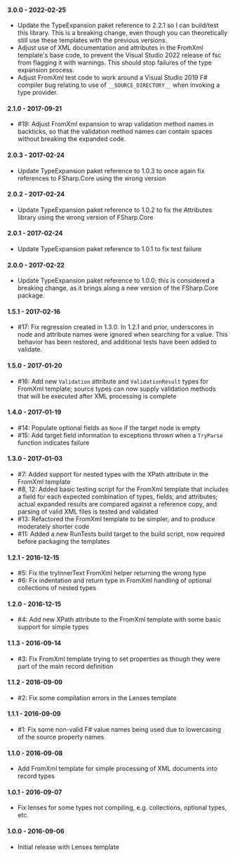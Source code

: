 #### 3.0.0 - 2022-02-25
* Update the TypeExpansion paket reference to 2.2.1 so I can build/test this
  library. This is a breaking change, even though you can theoretically still
  use these templates with the previous versions.
* Adjust use of XML documentation and attributes in the FromXml template's base
  code, to prevent the Visual Studio 2022 release of fsc from flagging it with
  warnings. This should stop failures of the type expansion process.
* Adjust FromXml test code to work around a Visual Studio 2019 F# compiler bug
  relating to use of `__SOURCE_DIRECTORY__` when invoking a type provider.

#### 2.1.0 - 2017-09-21
* #19: Adjust FromXml expansion to wrap validation method names in backticks, so
  that the validation method names can contain spaces without breaking the
  expanded code.

#### 2.0.3 - 2017-02-24
* Update TypeExpansion paket reference to 1.0.3 to once again fix references to
  FSharp.Core using the wrong version

#### 2.0.2 - 2017-02-24
* Update TypeExpansion paket reference to 1.0.2 to fix the Attributes library
  using the wrong version of FSharp.Core

#### 2.0.1 - 2017-02-24
* Update TypeExpansion paket reference to 1.0.1 to fix test failure

#### 2.0.0 - 2017-02-22
* Update TypeExpansion paket reference to 1.0.0; this is considered a breaking
  change, as it brings along a new version of the FSharp.Core package.

#### 1.5.1 - 2017-02-16
* #17: Fix regression created in 1.3.0. In 1.2.1 and prior, underscores in node
  and attribute names were ignored when searching for a value. This behavior has
  been restored, and additional tests have been added to validate.

#### 1.5.0 - 2017-01-20
* #16: Add new `Validation` attribute and `ValidationResult` types for FromXml
  template; source types can now supply validation methods that will be executed
  after XML processing is complete

#### 1.4.0 - 2017-01-19
* #14: Populate optional fields as `None` if the target node is empty
* #15: Add target field information to exceptions thrown when a `TryParse`
  function indicates failure

#### 1.3.0 - 2017-01-03
* #7: Added support for nested types with the XPath attribute in the FromXml
  template
* #8, 12: Added basic testing script for the FromXml template that includes a
  field for each expected combination of types, fields, and attributes; actual
  expanded results are compared against a reference copy, and parsing of valid
  XML files is tested and validated
* #13: Refactored the FromXml template to be simpler, and to produce moderately
  shorter code
* #11: Added a new RunTests build target to the build script, now required
  before packaging the templates

#### 1.2.1 - 2016-12-15
* #5: Fix the tryInnerText FromXml helper returning the wrong type
* #6: Fix indentation and return type in FromXml handling of optional
  collections of nested types

#### 1.2.0 - 2016-12-15
* #4: Add new XPath attribute to the FromXml template with some basic support
  for simple types

#### 1.1.3 - 2016-09-14
* #3: Fix FromXml template trying to set properties as though they were part of
  the main record definition

#### 1.1.2 - 2016-09-09
* #2: Fix some compilation errors in the Lenses template

#### 1.1.1 - 2016-09-09
* #1: Fix some non-valid F# value names being used due to lowercasing of the
  source property names

#### 1.1.0 - 2016-09-08
* Add FromXml template for simple processing of XML documents into record types

#### 1.0.1 - 2016-09-07
* Fix lenses for some types not compiling, e.g. collections, optional types,
  etc.

#### 1.0.0 - 2016-09-06
* Initial release with Lenses template
